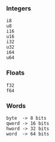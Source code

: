 ### Integers

```
i8
u8
i16
u16
i32
u32
i64
u64
```

### Floats

```
f32
f64
```

### Words

```
byte  -> 8 bits
qword -> 16 bits
hword -> 32 bits
word  -> 64 bits
```
